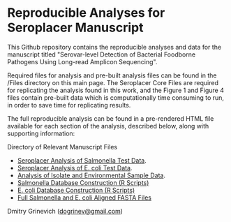 # Reproducible Analyses for Seroplacer Manuscript 

This Github repository contains the reproducible analyses and data for the manuscript titled "Serovar-level Detection of Bacterial Foodborne Pathogens Using Long-read Amplicon Sequencing".

Required files for analysis and pre-built analysis files can be found in the /Files directory on this main page. The Seroplacer Core Files are required for replicating the analysis found in this work, and the Figure 1 and Figure 4 files contain pre-built data which is computationally time consuming to run, in order to save time for replicating results. 

The full reproducible analysis can be found in a pre-rendered HTML file available for each section of the analysis, described below, along with supporting information:

Directory of Relevant Manuscript Files

* [Seroplacer Analysis of Salmonella Test Data](https://dogrinev.github.io/Seroplacer_Reproducible_Analysis.html).
* [Seroplacer Analysis of E. coli Test Data](https://dogrinev.github.io/Seroplacer_Reproducible_Analysis_Ecoli.html).
* [Analysis of Isolate and Environmental Sample Data](https://dogrinev.github.io/Seroplacer_Isolate_Environmental_Analysis.html).
* [Salmonella Database Construction (R Scripts)](https://github.com/Dogrinev/Seroplacer_Manuscript/blob/main/Database_Construction_Salmonella.R)
* [E. coli Database Construction (R Scripts)](https://github.com/Dogrinev/Seroplacer_Manuscript/blob/main/Database_Construction_Ecoli.R)
* [Full Salmonella and E. coli Aligned FASTA Files](https://github.com/Dogrinev/Seroplacer_Manuscript/blob/main/Full_FASTAs.zip)

Dmitry Grinevich (dogrinev@gmail.com)

